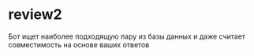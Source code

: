 # review2

Бот ищет наиболее подходящую пару из базы данных и даже считает совместимость на основе ваших ответов 
